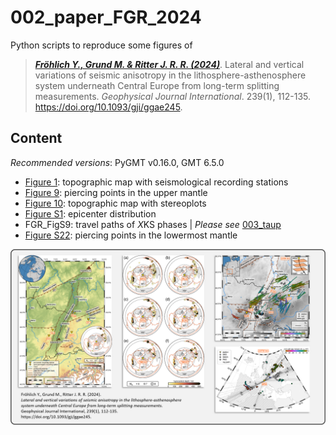 # 002_paper_FGR_2024

Python scripts to reproduce some figures of

> [**_Fröhlich Y., Grund M. & Ritter J. R. R. (2024)_**](https://doi.org/10.1093/gji/ggae245).
> Lateral and vertical variations of seismic anisotropy in the lithosphere-asthenosphere system underneath Central Europe from long-term splitting measurements.
> *Geophysical Journal International*. 239(1), 112-135.
> https://doi.org/10.1093/gji/ggae245.


## Content

_Recommended versions_: PyGMT v0.16.0, GMT 6.5.0

- [Figure 1](https://github.com/yvonnefroehlich/gmt-pygmt-plotting/blob/main/002_paper_FGR_2024/Figure_1): topographic map with seismological recording stations
- [Figure 9](https://github.com/yvonnefroehlich/gmt-pygmt-plotting/blob/main/002_paper_FGR_2024/Figure_9): piercing points in the upper mantle
- [Figure 10](https://github.com/yvonnefroehlich/gmt-pygmt-plotting/blob/main/002_paper_FGR_2024/Figure_10): topographic map with stereoplots
- [Figure S1](https://github.com/yvonnefroehlich/gmt-pygmt-plotting/blob/main/002_paper_FGR_2024/Figure_S1): epicenter distribution
- FGR_FigS9: travel paths of *X*KS phases | _Please see_ [003_taup](https://github.com/yvonnefroehlich/gmt-pygmt-plotting/tree/main/003_taup)
- [Figure S22](https://github.com/yvonnefroehlich/gmt-pygmt-plotting/blob/main/002_paper_FGR_2024/Figure_S22): piercing points in the lowermost mantle

![](https://github.com/yvonnefroehlich/gmt-pygmt-plotting/raw/main/_images/github_maps_readme_002urg.png)
